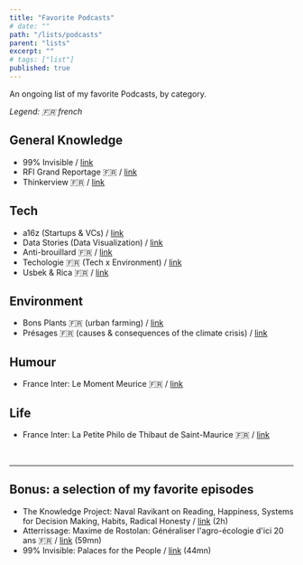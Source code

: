 ```yaml
---
title: "Favorite Podcasts"
# date: ""
path: "/lists/podcasts"
parent: "lists"
excerpt: ""
# tags: ["list"]
published: true
---
```


An ongoing list of my favorite Podcasts, by category.

_Legend: :fr: french_

## General Knowledge

- 99% Invisible / [link](https://99percentinvisible.org/)
- RFI Grand Reportage :fr: / [link](http://www.rfi.fr/emission/grand-reportage)
- Thinkerview :fr: / [link](https://www.thinkerview.com/)

## Tech

- a16z (Startups & VCs) / [link](https://a16z.com/podcasts/)
- Data Stories (Data Visualization) / [link](https://datastori.es/)
- Anti-brouillard :fr: / [link](https://www.anti-brouillard.fr/)
- Techologie :fr: (Tech x Environment) / [link](https://techologie.net/)
- Usbek & Rica :fr: / [link](https://podcasts.usbeketrica.com/)

## Environment

- Bons Plants :fr: (urban farming) / [link](https://www.bonsplants.com/)
- Présages :fr: (causes & consequences of the climate crisis) / [link](https://www.presages.fr/)

## Humour

- France Inter: Le Moment Meurice :fr: / [link](https://www.franceinter.fr/emissions/le-moment-meurice)

## Life

- France Inter: La Petite Philo de Thibaut de Saint-Maurice :fr: / [link](https://www.franceinter.fr/emissions/le-philosophe-du-dimanche)

<br>
<hr>

## Bonus: a selection of my favorite episodes

- The Knowledge Project: Naval Ravikant on Reading, Happiness, Systems for Decision Making, Habits, Radical Honesty / [link](https://fs.blog/naval-ravikant/) (2h)
- Atterrissage: Maxime de Rostolan: Généraliser l'agro-écologie d'ici 20 ans :fr: / [link](https://atterrissage.org/maxime-de-rostolan-generaliser-agro-ecologie-20-ans-42ae5633ca2b) (59mn)
- 99% Invisible: Palaces for the People / [link](https://99percentinvisible.org/episode/palaces-for-the-people/) (44mn)